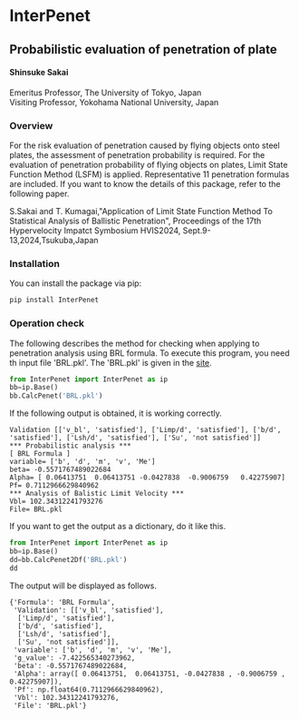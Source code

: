 # InterPenet
## Probabilistic evaluation of penetration of plate
#### Shinsuke Sakai   
 Emeritus Professor, The University of Tokyo, Japan   
 Visiting Professor, Yokohama National University, Japan

 ### Overview
For the risk evaluation of penetration caused by flying objects onto steel plates, the assessment of penetration probability is required. For the evaluation of penetration probability of flying objects on plates, Limit State Function Method (LSFM) is applied. Representative 11 penetration formulas are included. If you want to know the details of this package, refer to the following paper.

 S.Sakai and T. Kumagai,"Application of Limit State Function Method To Statistical Analysis of Ballistic Penetration", Proceedings of the 17th Hypervelocity Impatct Symbosium HVIS2024, Sept.9-13,2024,Tsukuba,Japan

### Installation
You can install the package via pip:
```python
pip install InterPenet
```

### Operation check
The following describes the method for checking when applying to penetration analysis using BRL formula. To execute this program, you need th input file 'BRL.pkl'. The 'BRL.pkl' is given in  the [site](https://github.com/ShinsukeSakai0321/InterPenet).


```python
from InterPenet import InterPenet as ip
bb=ip.Base()
bb.CalcPenet('BRL.pkl')
```

If the following output is obtained, it is working correctly.
```
Validation [['v_bl', 'satisfied'], ['Limp/d', 'satisfied'], ['b/d', 'satisfied'], ['Lsh/d', 'satisfied'], ['Su', 'not satisfied']]
*** Probabilistic analysis ***
[ BRL Formula ]
variable= ['b', 'd', 'm', 'v', 'Me']
beta= -0.5571767489022684
Alpha= [ 0.06413751  0.06413751 -0.0427838  -0.9006759   0.42275907]
Pf= 0.7112966629840962
*** Analysis of Balistic Limit Velocity ***
Vbl= 102.34312241793276
File= BRL.pkl
```
If you want to get the output as a dictionary, do it like this.
```python
from InterPenet import InterPenet as ip
bb=ip.Base()
dd=bb.CalcPenet2Df('BRL.pkl')
dd
```
The output will be displayed as follows.
```
{'Formula': 'BRL Formula',
 'Validation': [['v_bl', 'satisfied'],
  ['Limp/d', 'satisfied'],
  ['b/d', 'satisfied'],
  ['Lsh/d', 'satisfied'],
  ['Su', 'not satisfied']],
 'variable': ['b', 'd', 'm', 'v', 'Me'],
 'g_value': -7.422565340273962,
 'beta': -0.5571767489022684,
 'Alpha': array([ 0.06413751,  0.06413751, -0.0427838 , -0.9006759 ,  0.42275907]),
 'Pf': np.float64(0.7112966629840962),
 'Vbl': 102.34312241793276,
 'File': 'BRL.pkl'}
 ```








